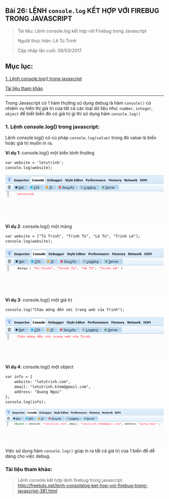 ## Bài 26: LỆNH `console.log` KẾT HỢP VỚI FIREBUG TRONG JAVASCRIPT

> Tài liệu: Lệnh console.log kết hợp với Firebug trong Javascript
>
> Người thực hiện: Lê Tú Trinh
>
> Cập nhập lần cuối: 06/03/2017

## Mục lục:

[1. Lệnh console.log() trong javascript](#1)

[Tài liệu tham khảo](#2)

***

Trong Javascript có 1 hàm thường sử dụng debug là hàm `console()` có nhiệm vụ hiển thị giá trị của tất cả các loại dữ liệu như: `number`, `integer`, `object` để biết biến đó có giá trị gì thì sử dụng hàm `console.log()`

<a name="1"></a>
### 1. Lệnh console.log() trong javascript: 

Lệnh console.log() có cú pháp `console.log(value)` trong đó value là biến hoặc giá trị muốn in ra. 

**Ví dụ 1**: console.log() một biến bình thường

```
var website = 'letutrinh';
console.log(website);
```

<p align="center"><img src="https://github.com/TrinhTu/web_developer/blob/master/Task25_Javascript_Course_01_Part_03/Bai26_Lenh_console.log/image/1.png"/></p>

**Ví dụ 2**: console.log() một mảng

```
var website = ["Tú Trinh", "Trinh Tú", "Lê Tú", "Trinh Lê"];
console.log(website);
```
<p align="center"><img src="https://github.com/TrinhTu/web_developer/blob/master/Task25_Javascript_Course_01_Part_03/Bai26_Lenh_console.log/image/2.png"/></p>

**Ví dụ 3**: console.log() một giá trị

```
console.log("Chào mừng đến với trang web của Trinh");
```

<p align="center"><img src="https://github.com/TrinhTu/web_developer/blob/master/Task25_Javascript_Course_01_Part_03/Bai26_Lenh_console.log/image/3.png"/></p>

**Ví dụ 4**: console.log() một object

```
var info = {
	website: "letutrinh.com",
	email: "letutrinh.ktmm@gmail.com",
	address: "Quang Ngai"
};
console.log(info);
```
<p align="center"><img src="https://github.com/TrinhTu/web_developer/blob/master/Task25_Javascript_Course_01_Part_03/Bai26_Lenh_console.log/image/4.png"/></p>

Việc sử dụng hàm `console.log()` giúp in ra tất cả giá trị của 1 biến để dễ dàng cho việc debug.

<a name="2"></a>
### Tài liệu tham khảo:

> Lệnh console kết hợp lệnh firebug trong javascript. http://freetuts.net/lenh-consolelog-ket-hop-voi-firebug-trong-javascript-381.html

